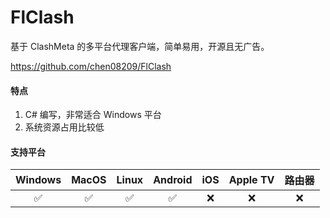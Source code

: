 # FlClash

基于 ClashMeta 的多平台代理客户端，简单易用，开源且无广告。

<Embed>https://github.com/chen08209/FlClash</Embed>

#### 特点

1. C# 编写，非常适合 Windows 平台
2. 系统资源占用比较低

#### 支持平台

| Windows | MacOS | Linux | Android | iOS | Apple TV | 路由器 |
| :---: |:-----:| :---: | :---: |:---:|:--------:| :---: |
| :white_check_mark: |  :white_check_mark:  | :white_check_mark: | :white_check_mark: | :x: |   :x:    | :x: |

